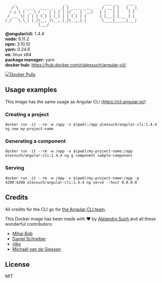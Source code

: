 ```
    _                      _                 ____ _     ___
   / \   _ __   __ _ _   _| | __ _ _ __     / ___| |   |_ _|
  / △ \ | '_ \ / _` | | | | |/ _` | '__|   | |   | |    | |
 / ___ \| | | | (_| | |_| | | (_| | |      | |___| |___ | |
/_/   \_\_| |_|\__, |\__,_|_|\__,_|_|       \____|_____|___|
               |___/
```

**@angular/cli:** 1.4.4<br/>
**node:** 6.11.2<br/>
**npm:** 3.10.10<br/>
**yarn:** 0.24.6<br/>
**os:** linux x64<br/>
**package manager:** yarn<br/>
**docker hub:** https://hub.docker.com/r/alexsuch/angular-cli/

[![Docker Pulls](https://img.shields.io/docker/pulls/alexsuch/angular-cli.svg)](https://hub.docker.com/r/alexsuch/angular-cli/)

## Usage examples

This image has the same usage as Angular CLI (https://cli.angular.io/)

### Creating a project

```
docker run -it --rm -w /app -v $(pwd):/app alexsuch/angular-cli:1.4.4 ng new my-project-name
```

### Generating a component

```
docker run -it --rm -w /app -v $(pwd)/my-project-name:/app alexsuch/angular-cli:1.4.4 ng g component sample-component
```

### Serving

```
docker run -it --rm -w /app -v $(pwd)/my-project-name:/app -p 4200:4200 alexsuch/angular-cli:1.4.4 ng serve --host 0.0.0.0
```

## Credits

All credits for the CLI go for [the Angular CLI team](https://github.com/angular/angular-cli).

This Docker image has been made with ❤️ by [Alejandro Such ](https://twitter.com/alejandro_such) and all these wonderful contributors:

 - [Mihai Bob](https://github.com/Mihai-B)
 - [Daniel Schreiber](https://github.com/daniel-sc)
 - [nlko](https://github.com/nlko)
 - [Michaël van de Giessen](https://github.com/tubbynl)

## License

MIT
 
